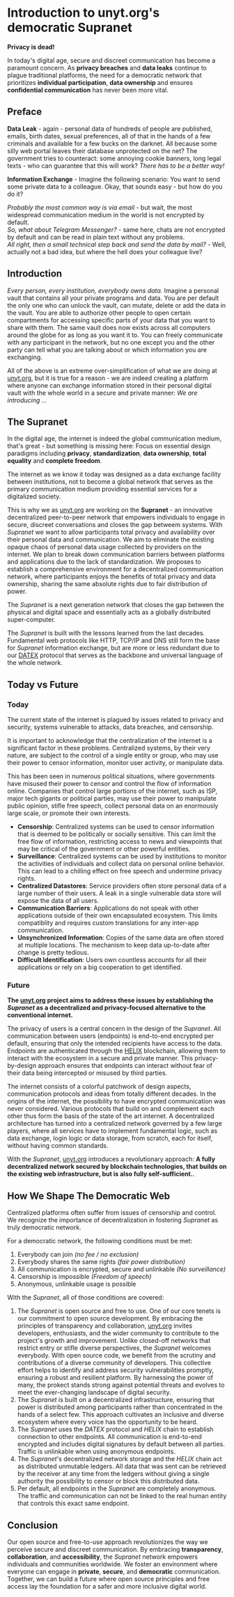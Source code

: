 <!--
	{
		description: "Our audacious plan to make today's internet a safe, democratic and fair space for everyone.",
		preview: "res/header-democracy.png",
		date: ~2023-07-18~,
		tag: "Community",
		author: "Jonas Strehle",
		authorRef: https://github.com/jonasstrehle
	};
-->

# Introduction to unyt.org's democratic Supranet

**Privacy is dead!**

In today's digital age, secure and discreet communication has become a paramount concern. As **privacy breaches** and **data leaks** continue to plague traditional platforms, the need for a democratic network that prioritizes **individual participation**, **data ownership** and ensures **confidential communication** has never been more vital.

## Preface
**Data Leak** - again - personal data of hundreds of people are published, emails, birth dates, sexual preferences, all of that in the hands of a few criminals and available for a few bucks on the darknet. All because some silly web portal leaves their database unprotected on the net? The government tries to counteract: some annoying cookie banners, long legal texts - who can guarantee that this will work? *There has to be a better way!*

**Information Exchange** - Imagine the following scenario:
You want to send some private data to a colleague. 
Okay, that sounds easy - but how do you do it?

*Probably the most common way is via email* - but wait, the most widespread communication medium in the world is not encrypted by default.<br>
*So, what about Telegram Messenger?* - same here, chats are not encrypted by default and can be read in plain text without any problems.<br>
*All right, then a small technical step back and send the data by mail?* - Well, actually not a bad idea, but where the hell does your colleague live?


## Introduction
*Every person, every institution, everybody owns data.* 
Imagine a personal vault that contains all your private programs and data. You are per default the only one who can unlock the vault, can mutate, delete or add the data in the vault. You are able to authorize other people to open certain compartments for accessing specific parts of your data that you want to share with them. The same vault does now exists across all computers around the globe for as long as you want it to. You can freely communicate with any participant in the network, but no one except you and the other party can tell what you are talking about or which information you are exchanging.

All of the above is an extreme over-simplification of what we are doing at [unyt.org](https://unyt.org), but it is true for a reason - we are indeed creating a platform where anyone can exchange information stored in their personal digital vault with the whole world in a secure and private manner: *We are introducing ...*

## The Supranet
In the digital age, the internet is indeed the global communication medium, that's great - but something is missing here: Focus on essential design paradigms including **privacy**, **standardization**, **data ownership**, **total equality** and **complete freedom**.
 
The internet as we know it today was designed as a data exchange facility between institutions, not to become a global network that serves as the primary communication medium providing essential services for a digitalized society. 

This is why we as [unyt.org](https://unyt.org) are working on the **Supranet** - an innovative decentralized peer-to-peer network that empowers individuals to engage in secure, discreet conversations and closes the gap betweem systems. With *Supranet* we want to allow participants total privacy and availability over their personal data and communication. We aim to eliminate the existing opaque chaos of personal data usage collected by providers on the internet. We plan to break down communication barriers between platforms and applications due to the lack of standardization. We proposes to establish a comprehensive environment for a decentralized communication network, where participants enjoys the benefits of total privacy and data ownership, sharing the same absolute rights due to fair distribution of power.

The *Supranet* is a next generation network that closes the gap between the physical and digital space and essentially acts as a globally distributed super-computer.

The *Supranet* is built with the lessons learned from the last decades.
Fundamental web protocols like HTTP, TCP/IP and DNS still form the base for *Supranet* information exchange, but are more or less redundant due to our [DATEX](https://docs.unyt.org/datex) protocol that serves as the backbone and universal language of the whole network.


## Today vs Future

### Today
The current state of the internet is plagued by issues related to privacy and security, systems vulnerable to attacks, data breaches, and censorship.

It is important to acknowledge that the centralization of the internet is a significant factor in these problems. Centralized systems, by their very nature, are subject to the control of a single entity or group, who may use their power to censor information, monitor user activity, or manipulate data.

This has been seen in numerous political situations, where governments have misused their power to censor and control the flow of information online. Companies that control large portions of the internet, such as ISP, major tech gigants or political parties, may use their power to manipulate public opinion, stifle free speech, collect personal data on an enormously large scale, or promote their own interests.

* **Censorship**: Centralized systems can be used to censor information that is deemed to be politically or socially sensitive. This can limit the free flow of information, restricting access to news and viewpoints that may be critical of the government or other powerful entities.
* **Surveillance**: Centralized systems can be used by institutions to monitor the activities of individuals and collect data on personal online behavior. This can lead to a chilling effect on free speech and undermine privacy rights.
* **Centralized Datastores**: Service providers often store personal data of a large number of their users. A leak in a single vulnerable data store will expose the data of all users.
* **Communication Barriers**: Applications do not speak with other applications outside of their own encapsulated ecosystem. This limits compatiblity and requires custom translations for any inter-app communication.
* **Unsynchronized Information**: Copies of the same data are often stored at multiple locations. The mechanism to keep data up-to-date after change is pretty tedious.
* **Difficult Identification**: Users own countless accounts for all their applications or rely on a big cooperation to get identified.


### Future
**The [unyt.org](https://unyt.org) project aims to address these issues by establishing the *Supranet* as a decentralized and privacy-focused alternative to the conventional internet.**

The privacy of users is a central concern in the design of the *Supranet*. All communication between users (endpoints) is end-to-end encrypted per default, ensuring that only the intended recipients have access to the data. Endpoints are authenticated through the [HELIX](https://docs.unyt.org) blockchain, allowing them to interact with the ecosystem in a secure and private manner. This privacy-by-design approach ensures that endpoints can interact without fear of their data being intercepted or misused by third parties.

The internet consists of a colorful patchwork of design aspects, communication protocols and ideas from totally different decades. In the origins of the internet, the possibility to have encrypted communication was never considered. Various protocols that build on and complement each other thus form the basis of the state of the art internet. A decentralized architecture has turned into a centralized network governed by a few large players, where all services have to implement fundamental logic, such as data exchange, login logic or data storage, from scratch, each for itself, without having common standards.

With the *Supranet*, [unyt.org](https://unyt.org) introduces a revolutionary approach: **A fully decentralized network secured by blockchain technologies, that builds on the existing web infrastructure, but is also fully self-sufficient.**.

## How We Shape The Democratic Web
Centralized platforms often suffer from issues of censorship and control. We recognize the importance of decentralization in fostering *Supranet* as truly democratic network.

For a democratic network, the following conditions must be met:
1. Everybody can join *(no fee / no exclusion)*
2. Everybody shares the same rights *(fair power distribution)*
3. All communication is encrypted, secure and unlinkable *(No surveillance)*
4. Censorship is impossible *(Freedom of speech)*
5. Anonymous, unlinkable usage is possible

With the *Supranet*, all of those conditions are covered:
1. The *Supranet* is open source and free to use. One of our core tenets is our commitment to open source development. By embracing the principles of transparency and collaboration, [unyt.org](https://unyt.org) invites developers, enthusiasts, and the wider community to contribute to the project's growth and improvement. Unlike closed-off networks that restrict entry or stifle diverse perspectives, the *Supranet* welcomes everybody. With open source code, we benefit from the scrutiny and contributions of a diverse community of developers. This collective effort helps to identify and address security vulnerabilities promptly, ensuring a robust and resilient platform. By harnessing the power of many, the prokect stands strong against potential threats and evolves to meet the ever-changing landscape of digital security.
2. The *Supranet* is built on a decentralized infrastructure, ensuring that power is distributed among participants rather than concentrated in the hands of a select few. This approach cultivates an inclusive and diverse ecosystem where every voice has the opportunity to be heard. 
3. The *Supranet* uses the *DATEX* protocol and *HELIX* chain to establish connection to other endpoints. All communication is end-to-end encrypted and includes digital signatures by default between all parties. Traffic is unlinkable when using anonymous endpoints.
4. The *Supranet*'s decentralized network storage and the *HELIX* chain act as distributed unmutable ledgers. All data that was sent can be retrieved by the receiver at any time from the ledgers without giving a single authority the possibility to censor or block this distributed data.
5. Per default, all endpoints in the *Supranet* are completely anonymous. The traffic and communication can not be linked to the real human entity that controls this exact same endpoint.


## Conclusion
Our open source and free-to-use approach revolutionizes the way we perceive secure and discreet communication. By embracing **transparency**, **collaboration**, and **accessibility**, the *Supranet* network empowers individuals and communities worldwide. We foster an environment where everyone can engage in **private**, **secure**, and **democratic** communication. Together, we can build a future where open source principles and free access lay the foundation for a safer and more inclusive digital world.
